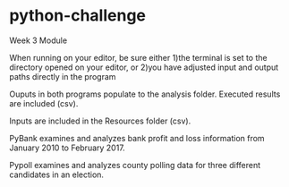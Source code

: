 # python-challenge
Week 3 Module

When running on your editor, be sure either 1)the terminal is set to the directory opened on your editor, or 2)you have adjusted input and output paths directly in the program

Ouputs in both programs populate to the analysis folder. Executed results are included (csv).

Inputs are included in the Resources folder (csv). 

PyBank examines and analyzes bank profit and loss information from January 2010 to February 2017. 

Pypoll examines and analyzes county polling data for three different candidates in an election. 
